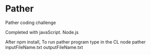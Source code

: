 # Pather
Pather coding challenge

Completed with javaScript. Node.js 

After npm install, To run pather program type in the CL node pather inputFileName.txt outputFileName.txt
